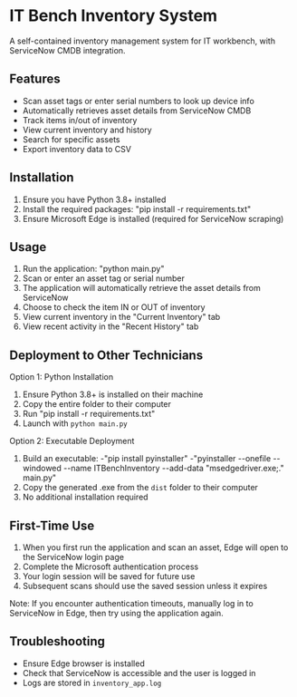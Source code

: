 # IT Bench Inventory System

A self-contained inventory management system for IT workbench, with ServiceNow CMDB integration.

## Features

- Scan asset tags or enter serial numbers to look up device info
- Automatically retrieves asset details from ServiceNow CMDB
- Track items in/out of inventory
- View current inventory and history
- Search for specific assets
- Export inventory data to CSV

## Installation

1. Ensure you have Python 3.8+ installed
2. Install the required packages:
	"pip install -r requirements.txt"
3. Ensure Microsoft Edge is installed (required for ServiceNow scraping)

## Usage

1. Run the application:
	"python main.py"
2. Scan or enter an asset tag or serial number
3. The application will automatically retrieve the asset details from ServiceNow
4. Choose to check the item IN or OUT of inventory
5. View current inventory in the "Current Inventory" tab
6. View recent activity in the "Recent History" tab

## Deployment to Other Technicians

Option 1: Python Installation
1. Ensure Python 3.8+ is installed on their machine
2. Copy the entire folder to their computer
3. Run "pip install -r requirements.txt"
4. Launch with `python main.py`

Option 2: Executable Deployment
1. Build an executable:
	-"pip install pyinstaller"
	-"pyinstaller --onefile --windowed --name ITBenchInventory --add-data "msedgedriver.exe;." main.py"
2. Copy the generated .exe from the `dist` folder to their computer
3. No additional installation required

## First-Time Use

1. When you first run the application and scan an asset, Edge will open to the ServiceNow login page
2. Complete the Microsoft authentication process
3. Your login session will be saved for future use
4. Subsequent scans should use the saved session unless it expires

Note: If you encounter authentication timeouts, manually log in to ServiceNow in Edge, then try using the application again.

## Troubleshooting

- Ensure Edge browser is installed
- Check that ServiceNow is accessible and the user is logged in
- Logs are stored in `inventory_app.log`